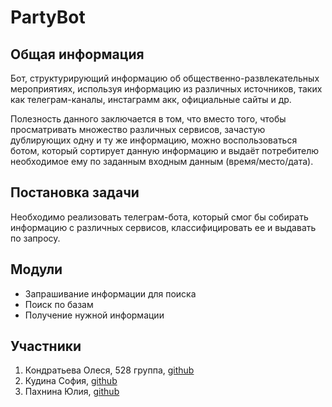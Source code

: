 # PartyBot
## Общая информация
Бот, структурирующий информацию об общественно-развлекательных мероприятиях, используя информацию из различных источников, таких как телеграм-каналы, инстаграмм акк, официальные сайты и др.

Полезность данного заключается в том, что вместо того, чтобы просматривать множество различных сервисов, зачастую дублирующих одну и ту же информацию, можно воспользоваться ботом, который сортирует данную информацию и выдаёт потребителю необходимое ему по заданным входным данным (время/место/дата).

## Постановка задачи
Необходимо реализовать телеграм-бота, который смог бы собирать информацию с различных сервисов, классифицировать ее и выдавать по запросу.

## Модули
* Запрашивание информации для поиска
* Поиск по базам
* Получение нужной информации

## Участники
1. Кондратьева Олеся, 528 группа, [github](https://github.com/KondratievaOlesya)
2. Кудина София, [github](https://github.com/SofiaKudina)
3. Пахнина Юлия, [github](https://github.com/YuliaPahnina)
